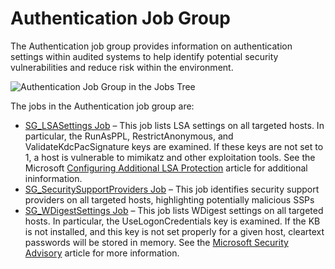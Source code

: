 # Authentication Job Group

The Authentication job group provides information on authentication settings within audited systems
to help identify potential security vulnerabilities and reduce risk within the environment.

![Authentication Job Group in the Jobs Tree](/img/versioned_docs/accessanalyzer_11.6/accessanalyzer/admin/hostmanagement/jobstree.webp)

The jobs in the Authentication job group are:

- [SG_LSASettings Job](/docs/accessanalyzer/11.6/accessanalyzer/solutions/windows/authentication/sg_lsasettings.md)
  – This job lists LSA settings on all targeted hosts. In particular, the RunAsPPL,
  RestrictAnonymous, and ValidateKdcPacSignature keys are examined. If these keys are not set to 1,
  a host is vulnerable to mimikatz and other exploitation tools. See the Microsoft
  [Configuring Additional LSA Protection](https://learn.microsoft.com/en-us/previous-versions/windows/it-pro/windows-server-2012-R2-and-2012/dn408187(v=ws.11))
  article for additional ininformation.
- [SG_SecuritySupportProviders Job](/docs/accessanalyzer/11.6/accessanalyzer/solutions/windows/authentication/sg_securitysupportproviders.md)
  – This job identifies security support providers on all targeted hosts, highlighting potentially
  malicious SSPs
- [SG_WDigestSettings Job](/docs/accessanalyzer/11.6/accessanalyzer/solutions/windows/authentication/sg_wdigestsettings.md)
  – This job lists WDigest settings on all targeted hosts. In particular, the UseLogonCredentials
  key is examined. If the KB is not installed, and this key is not set properly for a given host,
  cleartext passwords will be stored in memory. See the
  [Microsoft Security Advisory](https://support.microsoft.com/en-us/help/2871997/microsoft-security-advisory-update-to-improve-credentials-protection-a)
  article for more information.

